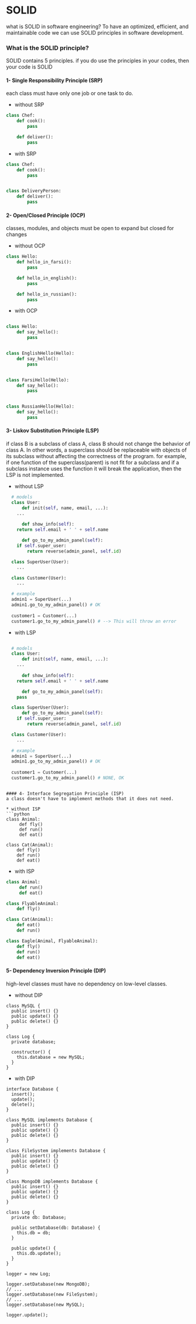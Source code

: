 # SOLID
what is SOLID in software engineering? To have an optimized, efficient, and maintainable code we can use SOLID principles in software development.

### What is the SOLID principle?
SOLID contains 5 principles. if you do use the principles in your codes, then your code is SOLID


#### 1- Single Responsibility Principle (SRP)
each class must have only one job or one task to do.

* without SRP
```python
class Chef:
	def cook():
		pass

	def deliver():
		pass
```

* with SRP
```python
class Chef:
	def cook():
		pass


class DeliveryPerson:
	def deliver():
		pass

```

#### 2- Open/Closed Principle (OCP)
classes, modules, and objects must be open to expand but closed for changes

* without OCP
```python
class Hello:
	def hello_in_farsi():
		pass

	def hello_in_english():
		pass

	def hello_in_russian():
		pass
```

* with OCP
```python

class Hello:
	def say_hello():
		pass


class EnglishHello(Hello):
	def say_hello():
		pass


class FarsiHello(Hello):
	def say_hello():
		pass


class RussianHello(Hello):
	def say_hello():
		pass 

```

#### 3- Liskov Substitution Principle (LSP)
if class B is a subclass of class A, class B should not change the behavior of class A. In other words, a superclass should be replaceable with objects of its subclass without affecting the correctness of the program. for example, if one function of the superclass(parent) is not fit for a subclass and if a subclass instance uses the function it will break the application, then the LSP is not implemented.

* without LSP
```python
  # models
  class User:
      def init(self, name, email, ...):
  	...
  
      def show_info(self):
  	return self.email + ' ' + self.name

      def go_to_my_admin_panel(self):
  	if self.super_user:
  	    return reverse(admin_panel, self.id)

  class SuperUser(User):
  	...

  class Customer(User):
  	...

  # example
  admin1 = SuperUser(...)
  admin1.go_to_my_admin_panel() # OK
  
  customer1 = Customer(...)
  customer1.go_to_my_admin_panel() # --> This will throw an error
  ```

* with LSP
```python

  # models
  class User:
      def init(self, name, email, ...):
  	...
  
      def show_info(self):
  	return self.email + ' ' + self.name

      def go_to_my_admin_panel(self):
  	pass

  class SuperUser(User):
      def go_to_my_admin_panel(self):
	if self.super_user:
  	    return reverse(admin_panel, self.id)

  class Customer(User):
  	...

  # example
  admin1 = SuperUser(...)
  admin1.go_to_my_admin_panel() # OK
  
  customer1 = Customer(...)
  customer1.go_to_my_admin_panel() # NONE, OK
  ```
```

#### 4- Interface Segregation Principle (ISP)
a class doesn't have to implement methods that it does not need.

* without ISP
```python
class Animal:
     def fly()
     def run()
     def eat()

class Cat(Animal):
    def fly()
    def run()
    def eat()

```

* with ISP
```python
class Animal:
     def run()
     def eat()

class FlyableAnimal:
    def fly()

class Cat(Animal):
    def eat()
    def run()

class Eagle(Animal, FlyableAnimal):
    def fly()
    def run()
    def eat()
```

#### 5- Dependency Inversion Principle (DIP)
high-level classes must have no dependency on low-level classes.

* without DIP
```
class MySQL {
  public insert() {}
  public update() {}
  public delete() {}
}
  
class Log {
  private database;
  
  constructor() {
    this.database = new MySQL;
  }
}
```

* with DIP
```
interface Database {
  insert();
  update();
  delete();
}

class MySQL implements Database {
  public insert() {}
  public update() {}
  public delete() {}
}
  
class FileSystem implements Database {
  public insert() {}
  public update() {}
  public delete() {}
}
  
class MongoDB implements Database {
  public insert() {}
  public update() {}
  public delete() {}
}

class Log {
  private db: Database;
  
  public setDatabase(db: Database) {
    this.db = db;
  }
  
  public update() {
    this.db.update();
  }
}

logger = new Log;

logger.setDatabase(new MongoDB);
// ...
logger.setDatabase(new FileSystem);
// ...
logger.setDatabase(new MySQL);

logger.update();
```


